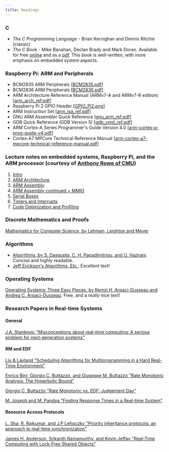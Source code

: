 ```yaml
---
title: Readings
---
```


### C
* _The C Programming Language_ - Brian Kernighan and Dennis Ritchie (classic)
* _The C Book_ - Mike Banahan, Declan Brady and Mark Doran. Available for free [online](http://publications.gbdirect.co.uk/c_book/) and as a [pdf](http://publications.gbdirect.co.uk/c_book/thecbook.pdf). This book is well-written, with more emphasis on embedded system aspects. 


### Raspberry Pi: ARM and Peripherals 
* BCM2835 ARM Peripherals \[[BCM2835.pdf](http://cpen432.github.io/resources/BCM2835.pdf)\]
* BCM2836 ARM Peripherals \[[BCM2836.pdf](http://cpen432.github.io/resources/BCM2836.pdf)\]
* ARM Architecture Reference Manual (ARMv7-A and ARMv7-R edition) \[[arm_arch_ref.pdf](http://cpen432.github.io/resources/arm_arch_ref.pdf)\]
* Raspberry Pi 2 GPIO Header \[[GPIO_Pi2.png](http://cpen432.github.io/resources/GPIO_Pi2.png)\]
* ARM Instruction Set \[[arm_isa_ref.pdf](http://cpen432.github.io/resources/arm_isa_ref.pdf)\]
* GNU ARM Assembler Quick Reference \[[gnu_arm_ref.pdf](http://cpen432.github.io/resources/gnu_arm_ref.pdf)\]
* GDB Quick Reference (GDB Version 5) \[[gdb_cmd_ref.pdf](http://cpen432.github.io/resources/gdb_cmd_ref.pdf)\] 
* ARM Cortex-A Series Programmer's Guide Version 4.0 \[[arm-cortex-a-prog-guide-v4.pdf](http://cpen432.github.io/resources/arm-cortex-a-prog-guide-v4.pdf)\] 
* Cortex-A7 MPCore Technical Reference Manual \[[arm-cortex-a7-mpcore-technical-reference-manual.pdf](http://cpen432.github.io/resources/arm-cortex-a7-mpcore-technical-reference-manual.pdf)\] 

### Lecture notes on embedded systems, Raspberry Pi, and the ARM processor (courtesy of [Anthony Rowe of CMU](https://users.ece.cmu.edu/~agr/))

1. [Intro](http://cpen432.github.io/resources/L1-Intro.pdf)
2. [ARM Architecture](http://cpen432.github.io/resources/L2-ARM-architecture.pdf)
3. [ARM Assembly](http://cpen432.github.io/resources/L3-ARM-assembly.pdf)
4. [ARM Assembly continued + MMIO](http://cpen432.github.io/resources/L4-ARM-assembly+MMIO.pdf)
5. [Serial Buses](http://cpen432.github.io/resources/L5-Serial-Buses.pdf)
6. [Timers and Interrupts](http://cpen432.github.io/resources/L6-Timers-and-Interrupts.pdf)
7. [Code Optimization and Profiling](http://cpen432.github.io/resources/L7-Arm-assembly-optimization-and-profiling.pdf)

### Discrete Mathematics and Proofs ###
[Mathematics for Computer Science, by Lehman, Leighton and Meyer](https://courses.csail.mit.edu/6.042/spring17/mcs.pdf)

### Algorithms ###
* [Algorithms, by S. Dasgupta, C. H. Papadimitriou, and U. Vazirani](http://www.cse.iitd.ernet.in/~naveen/courses/CSL630/all.pdf). Concise and highly readable.
* [Jeff Erickson's Algorithms, Etc.](http://jeffe.cs.illinois.edu/teaching/algorithms/). Excellent text!

### Operating Systems ###
[Operating Systems: Three Easy Pieces, by Remzi H. Arpaci-Dusseau and Andrea C. Arpaci-Dusseau](http://pages.cs.wisc.edu/~remzi/OSTEP/). Free, and a _really_ nice text!



### Research Papers in Real-time Systems ###

#### General
[J.A. Stankovic "Misconceptions about real-time computing: A serious problem for next-generation systems"](http://cpen432.github.io/resources/P9-misconceptions-rt.pdf)


#### RM and EDF
[Liu & Layland "Scheduling Algorithms for Multiprogramming in a Hard Real-Time Environment"](http://cpen432.github.io/resources/P1-liu-layland.pdf)

[Enrico Bini, Giorgio C. Buttazzo, and Giuseppe M. Buttazzo "Rate Monotonic Analysis: The Hyperbolic Bound"](http://cpen432.github.io/resources/P2-hyperbolic.pdf)

[Giorgio C. Buttazzo "Rate Monotonic vs. EDF: Judgement Day"](http://cpen432.github.io/resources/P3-edf-rm-judgement.pdf)

<!-- [Lehoczky, Sha, and Ding "The Rate Monotonic Scheduling Algorithm: Exact Characterization And Average Case Behavior"](http://cpen432.github.io/resources/P4-rm-exact-characterization.pdf) -->

[M. Joseph and M. Pandya "Finding Response Times in a Real-time System"](http://cpen432.github.io/resources/P5-response-time.pdf)

#### Resource Access Protocols

[L. Sha; R. Rajkumar, and J.P Lehoczky "Priority inheritance protocols: an approach to real-time synchronization"](http://cpen432.github.io/resources/P6-priority-inheritance-sha.pdf)

[James H. Anderson, Srikanth Ramamurthy, and Kevin Jeffay "Real-Time Computing with Lock-Free Shared Objects"](http://cpen432.github.io/resources/P10-lockfree.pdf)

<!-- <\!-- [J. Lehoczky, L. Sha, and Y. Ding "The rate monotonic scheduling algorithm: exact characterization and average case behavior"](http://cpen432.github.io/resources/P4-rm-exact-characterization.pdf) -\-> -->

<!-- #### Multiprocessor Scheduling -->
<!-- [Robert I. Davis and Alan Burns "A Survey of Hard Real-Time Scheduling for Multiprocessor Systems"](http://cpen432.github.io/resources/P7-multiprocessor-survey.pdf) -->

<!-- [Bjorn B. Brandenburg and James H. Anderson "On the Implementation of Global Real-Time Schedulers"](http://cpen432.github.io/resources/P8-global.pdf) -->


